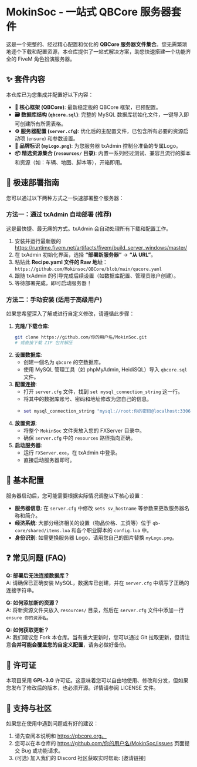 # **MokinSoc - 一站式 QBCore 服务器套件**

这是一个完整的、经过精心配置和优化的 **QBCore 服务器文件集合**。您无需繁琐地逐个下载和配置资源，本仓库提供了一站式解决方案，助您快速搭建一个功能齐全的 FiveM 角色扮演服务器。


## **✨ 套件内容**

本仓库已为您集成并配置好以下内容：

*   **🧩 核心框架 (QBCore)**: 最新稳定版的 QBCore 框架，已预配置。
*   **🗃️ 数据库结构 (`qbcore.sql`)**: 完整的 MySQL 数据库初始化文件，一键导入即可创建所有所需表格。
*   **⚙️ 服务器配置 (`server.cfg`)**: 优化后的主配置文件，已包含所有必要的资源启动项 (`ensure`) 和参数设置。
*   **🎨 品牌标识 (`myLogo.png`)**: 为您服务器 txAdmin 控制台准备的专属Logo。
*   **📦 精选资源集合 (`resources/` 目录)**: 内置一系列经过测试、兼容且流行的脚本和资源（如：车辆、地图、脚本等），开箱即用。

## **🚀 极速部署指南**

您可以通过以下两种方式之一快速部署整个服务器：

### **方法一：通过 txAdmin 自动部署 (推荐)**

这是最快捷、最无痛的方式。txAdmin 会自动处理所有下载和配置工作。

1.  安装并运行最新版的 https://runtime.fivem.net/artifacts/fivem/build_server_windows/master/
2.  在 txAdmin 初始化界面，选择 **“部署新服务器”** -> **“从 URL”**。
3.  粘贴此 **Recipe.yaml 文件的 Raw 地址**：
    `https://github.com/Mokinsoc/QBCore/blob/main/qucore.yaml`
4.  跟随 txAdmin 的引导完成后续设置（如数据库配置、管理员账户创建）。
5.  等待部署完成，即可启动服务器！

### **方法二：手动安装 (适用于高级用户)**

如果您希望深入了解或进行自定义修改，请遵循此步骤：

1.  **克隆/下载仓库**:
    ```bash
    git clone https://github.com/你的用户名/MokinSoc.git
    # 或直接下载 ZIP 包并解压
    ```
2.  **设置数据库**:
    *   创建一個名为 `qbcore` 的空数据库。
    *   使用 MySQL 管理工具（如 phpMyAdmin, HeidiSQL）导入 `qbcore.sql` 文件。
3.  **配置连接**:
    *   打开 `server.cfg` 文件，找到 `set mysql_connection_string` 这一行。
    *   将其中的数据库账号、密码和地址修改为您自己的信息。
    *   ```lua
        set mysql_connection_string "mysql://root:你的密码@localhost:3306/qbcore"
        ```
4.  **放置资源**:
    *   将整个 `MokinSoc` 文件夹放入您的 FXServer 目录中。
    *   确保 `server.cfg` 中的 `resources` 路径指向正确。
5.  **启动服务器**:
    *   运行 `FXServer.exe`，在 txAdmin 中登录。
    *   直接启动服务器即可。

## **🔧 基本配置**

服务器启动后，您可能需要根据实际情况调整以下核心设置：

*   **服务器信息**: 在 `server.cfg` 中修改 `sets sv_hostname` 等参数来更改服务器名称和简介。
*   **经济系统**: 大部分经济相关的设置（物品价格、工资等）位于 `qb-core/shared/items.lua` 和各个职业脚本的 `config.lua` 中。
*   **身份识别**: 如需更换服务器 Logo，请用您自己的图片替换 `myLogo.png`。

## **❓ 常见问题 (FAQ)**

**Q: 部署后无法连接数据库？**  
A: 请确保已正确安装 MySQL，数据库已创建，并在 `server.cfg` 中填写了正确的连接字符串。

**Q: 如何添加新的资源？**  
A: 将新资源文件夹放入 `resources/` 目录，然后在 `server.cfg` 文件中添加一行 `ensure 你的资源名`。

**Q: 如何获取更新？**  
A: 我们建议您 Fork 本仓库。当有重大更新时，您可以通过 Git 拉取更新，但请注意**合并可能会覆盖您的自定义配置**，请务必做好备份。

## **📜 许可证**

本项目采用 **GPL-3.0** 许可证。这意味着您可以自由地使用、修改和分发，但如果您发布了修改后的版本，也必须开源。详情请参阅 LICENSE 文件。

## **💬 支持与社区**

如果您在使用中遇到问题或有好的建议：

1.  请先查阅本说明和 https://qbcore.org。
2.  您可以在本仓库的 https://github.com/你的用户名/MokinSoc/issues 页面提交 Bug 或功能请求。
3.  (可选) 加入我们的 Discord 社区获取实时帮助: [邀请链接]
